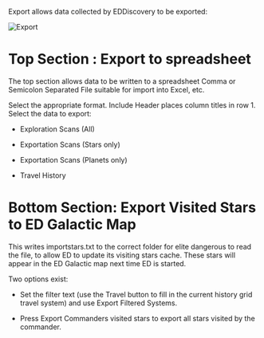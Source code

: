 Export allows data collected by EDDiscovery to be exported:

![Export](http://i.imgur.com/DlTKWUM.png)

# Top Section : Export to spreadsheet

The top section allows data to be written to a spreadsheet Comma or Semicolon Separated File suitable for import into Excel, etc.  

Select the appropriate format.  Include Header places column titles in row 1.  Select the data to export:

* Exploration Scans (All)

* Exportation Scans (Stars only)

* Exportation Scans (Planets only)

* Travel History

# Bottom Section: Export Visited Stars to ED Galactic Map

This writes importstars.txt to the correct folder for elite dangerous to read the file, to allow ED to update its visiting stars cache. These stars will appear in the ED Galactic map next time ED is started.  

Two options exist:

* Set the filter text (use the Travel button to fill in the current history grid travel system) and use Export Filtered Systems.

* Press Export Commanders visited stars to export all stars visited by the commander.


